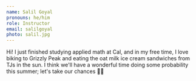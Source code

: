 ```yaml
---
name: Salil Goyal
pronouns: he/him
role: Instructor
email: salilgoyal
photo: salil.jpg
---
```


Hi! I just finished studying applied math at Cal, and in my free time, I love biking to Grizzly Peak and eating the oat milk ice cream sandwiches from TJs in the sun. I think we'll have a wonderful time doing some probability this summer; let's take our chances 💯💯
